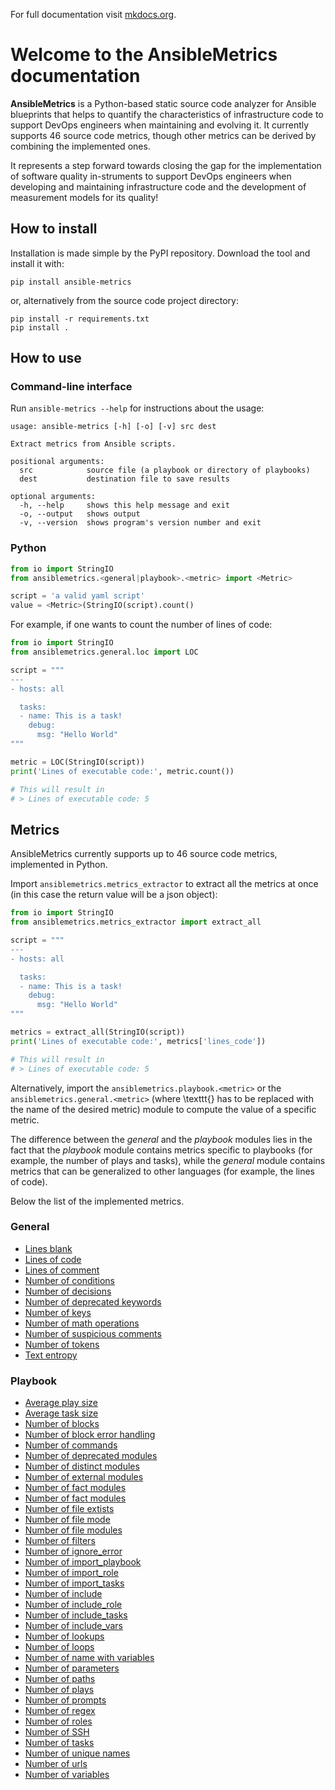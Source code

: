 For full documentation visit [mkdocs.org](https://www.mkdocs.org).

# Welcome to the AnsibleMetrics documentation

**AnsibleMetrics** is a Python-based static source code analyzer for Ansible blueprints that helps to quantify the characteristics of infrastructure code to support DevOps engineers when maintaining and evolving it. 
It currently supports 46 source code metrics, though other metrics can be derived by combining the implemented ones.

It represents a step forward towards closing the gap for the implementation of software quality in-struments to support DevOps engineers when developing and maintaining infrastructure code and the development of measurement models for its quality!


## How to install

Installation is made simple by the PyPI repository.
Download the tool and install it with:

```pip install ansible-metrics```

or, alternatively from the source code project directory:

```
pip install -r requirements.txt
pip install .
```


## How to use

### **Command-line interface**

Run ```ansible-metrics --help``` for instructions about the usage:

```
usage: ansible-metrics [-h] [-o] [-v] src dest

Extract metrics from Ansible scripts.

positional arguments:
  src            source file (a playbook or directory of playbooks)
  dest           destination file to save results

optional arguments:
  -h, --help     shows this help message and exit
  -o, --output   shows output
  -v, --version  shows program's version number and exit
```


### **Python**


```python
from io import StringIO
from ansiblemetrics.<general|playbook>.<metric> import <Metric>

script = 'a valid yaml script'
value = <Metric>(StringIO(script).count()
```

For example, if one wants to count the number of lines of code:

```python
from io import StringIO
from ansiblemetrics.general.loc import LOC

script = """
---
- hosts: all

  tasks:
  - name: This is a task!
    debug:
      msg: "Hello World"
"""

metric = LOC(StringIO(script))
print('Lines of executable code:', metric.count())

# This will result in 
# > Lines of executable code: 5
```


## Metrics

AnsibleMetrics currently supports up to 46 source code metrics, implemented in Python.

Import ```ansiblemetrics.metrics_extractor``` to extract all the metrics at once (in this case the return value will be a json object):

```python
from io import StringIO
from ansiblemetrics.metrics_extractor import extract_all

script = """
---
- hosts: all

  tasks:
  - name: This is a task!
    debug:
      msg: "Hello World"
"""

metrics = extract_all(StringIO(script))
print('Lines of executable code:', metrics['lines_code'])

# This will result in 
# > Lines of executable code: 5
```


Alternatively, import the ```ansiblemetrics.playbook.<metric>``` or the ```ansiblemetrics.general.<metric>``` (where \texttt{<metric>} has to be replaced with the name of the desired metric) module to compute the value of a specific metric.

The difference between the *general* and the *playbook* modules lies in the fact that the *playbook* module contains metrics specific to playbooks (for example, the number of plays and tasks), while the *general* module contains metrics that can be generalized to other languages (for example, the lines of code).

Below the list of the implemented metrics.



### General

* [Lines blank](general/LinesBlank.md)
* [Lines of code](general/LinesCode.md)
* [Lines of comment](general/LinesComment.md)
* [Number of conditions](general/NumConditions.md)
* [Number of decisions](general/NumDecisions.md)
* [Number of deprecated keywords](general/NumDeprecatedKeywords.md)
* [Number of keys](general/NumKeys.md)
* [Number of math operations](general/NumMathOperations.md)
* [Number of suspicious comments](general/NumSuspiciousComments.md)
* [Number of tokens](general/NumTokens.md)
* [Text entropy](general/TextEntropy.md)


### Playbook

* [Average play size](playbook/AvgPlaySize.md)
* [Average task size](playbook/AvgTaskSize.md)
* [Number of blocks](playbook/NumBlocks.md)
* [Number of block error handling](playbook/NumBlocksErrorHandling.md)
* [Number of commands](playbook/NumCommands.md)
* [Number of deprecated modules](playbook/NumDeprecatedModules.md)
* [Number of distinct modules](playbook/NumDistinctModules.md)
* [Number of external modules](playbook/NumExternalModules.md)
* [Number of fact modules](playbook/NumFactModules.md)
* [Number of fact modules](playbook/NumFactModules.md)
* [Number of file extists](playbook/NumFileExists.md)
* [Number of file mode](playbook/NumFileMode.md)
* [Number of file modules](playbook/NumFileModules.md)
* [Number of filters](playbook/NumFilters.md)
* [Number of ignore_error](playbook/NumIgnoreErrors.md)
* [Number of import_playbook](playbook/NumImportPlaybook.md)
* [Number of import_role](playbook/NumImportRole.md)
* [Number of import_tasks](playbook/NumImportTasks.md)
* [Number of include](playbook/NumInclude.md)
* [Number of include_role](playbook/NumIncludeRole.md)
* [Number of include_tasks](playbook/NumIncludeTasks.md)
* [Number of include_vars](playbook/NumIncludeVars.md)
* [Number of lookups](playbook/NumLookups.md)
* [Number of loops](playbook/NumLoops.md)
* [Number of name with variables](playbook/NumNameWithVars.md)
* [Number of parameters](playbook/NumParameters.md)
* [Number of paths](playbook/NumPaths.md)
* [Number of plays](playbook/NumPlays.md)
* [Number of prompts](playbook/NumPrompts.md)
* [Number of regex](playbook/NumRegex.md)
* [Number of roles](playbook/NumRoles.md)
* [Number of SSH](playbook/NumAuthorizedKey.md)
* [Number of tasks](playbook/NumTasks.md)
* [Number of unique names](playbook/NumUniqueNames.md)
* [Number of urls](playbook/NumUri.md)
* [Number of variables](playbook/NumVars.md)


<!--
## Project layout

    ansiblemetrics/
        ansible_metric.py   # Abstract class inherited by all the metrics
        ansible_modules.py  # List of modules and deprecated modules mantained by the Ansible community
        command_line.py # The comman line interface
        import_metrics.py   # List of implemented metrics
        lines_metric.py        # Abstract class inherited by all the metrics for counting lines
        metrics_extractor.py    # Main class
        utils.py    # Contains common methods 
        general/    # Contains metrics tha can be used for languages besides Ansible
        playbook/   # Metrics specific for Ansible
    docs/
        index.md  # The documentation homepage.
        general/  # The documentation of general metrics
        playbook/ # The documentation of playbook and task list metrics
-->